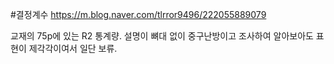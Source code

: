 #결정계수
https://m.blog.naver.com/tlrror9496/222055889079

교재의 75p에 있는 R2 통계량. 설명이 뼈대 없이 중구난방이고 조사하여 알아보아도 표현이 제각각이여서 일단 보류. 